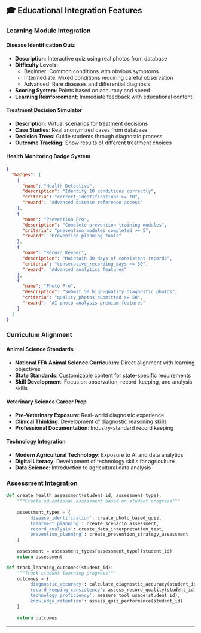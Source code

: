 ## 🎓 **Educational Integration Features**

### **Learning Module Integration**

#### **Disease Identification Quiz**
- **Description**: Interactive quiz using real photos from database
- **Difficulty Levels**: 
  - Beginner: Common conditions with obvious symptoms
  - Intermediate: Mixed conditions requiring careful observation
  - Advanced: Rare diseases and differential diagnosis
- **Scoring System**: Points based on accuracy and speed
- **Learning Reinforcement**: Immediate feedback with educational content

#### **Treatment Decision Simulator**
- **Description**: Virtual scenarios for treatment decisions
- **Case Studies**: Real anonymized cases from database
- **Decision Trees**: Guide students through diagnostic process
- **Outcome Tracking**: Show results of different treatment choices

#### **Health Monitoring Badge System**
```json
{
  "badges": [
    {
      "name": "Health Detective",
      "description": "Identify 10 conditions correctly",
      "criteria": "correct_identifications >= 10",
      "reward": "Advanced disease reference access"
    },
    {
      "name": "Prevention Pro",
      "description": "Complete prevention training modules",
      "criteria": "prevention_modules_completed >= 5",
      "reward": "Prevention planning tools"
    },
    {
      "name": "Record Keeper",
      "description": "Maintain 30 days of consistent records",
      "criteria": "consecutive_recording_days >= 30",
      "reward": "Advanced analytics features"
    },
    {
      "name": "Photo Pro",
      "description": "Submit 50 high-quality diagnostic photos",
      "criteria": "quality_photos_submitted >= 50",
      "reward": "AI photo analysis premium features"
    }
  ]
}
```

### **Curriculum Alignment**

#### **Animal Science Standards**
- **National FFA Animal Science Curriculum**: Direct alignment with learning objectives
- **State Standards**: Customizable content for state-specific requirements
- **Skill Development**: Focus on observation, record-keeping, and analysis skills

#### **Veterinary Science Career Prep**
- **Pre-Veterinary Exposure**: Real-world diagnostic experience
- **Clinical Thinking**: Development of diagnostic reasoning skills
- **Professional Documentation**: Industry-standard record keeping

#### **Technology Integration**
- **Modern Agricultural Technology**: Exposure to AI and data analytics
- **Digital Literacy**: Development of technology skills for agriculture
- **Data Science**: Introduction to agricultural data analysis

### **Assessment Integration**
```python
def create_health_assessment(student_id, assessment_type):
    """Create educational assessment based on student progress"""
    
    assessment_types = {
        'disease_identification': create_photo_based_quiz,
        'treatment_planning': create_scenario_assessment,
        'record_analysis': create_data_interpretation_test,
        'prevention_planning': create_prevention_strategy_assessment
    }
    
    assessment = assessment_types[assessment_type](student_id)
    return assessment

def track_learning_outcomes(student_id):
    """Track student learning progress"""
    outcomes = {
        'diagnostic_accuracy': calculate_diagnostic_accuracy(student_id),
        'record_keeping_consistency': assess_record_quality(student_id),
        'technology_proficiency': measure_tool_usage(student_id),
        'knowledge_retention': assess_quiz_performance(student_id)
    }
    
    return outcomes
```

---

